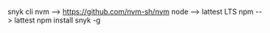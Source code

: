 
snyk cli
	nvm --> https://github.com/nvm-sh/nvm
	node --> lattest LTS
	npm --> lattest
	npm install snyk -g
